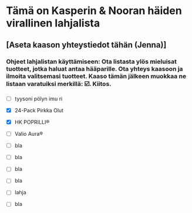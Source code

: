 # Tämä on Kasperin & Nooran häiden virallinen lahjalista
## [Aseta kaason yhteystiedot tähän (Jenna)]
### Ohjeet lahjalistan käyttämiseen: Ota listasta ylös mieluisat tuotteet, jotka haluat antaa hääparille. Ota yhteys kaasoon ja ilmoita valitsemasi tuotteet. Kaaso tämän jälkeen muokkaa ne listaan varatuiksi merkillä: ☑️. Kiitos.



- [ ] tyysoni pölyn imu ri 
- [x] 24-Pack Pirkka Olut
- [x] HK POPRILLI® 
- [ ] Valio Aura® 
- [ ] bla
- [ ] bla
- [ ] bla
- [ ] bla
- [ ] lahja
- [ ] bla

